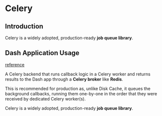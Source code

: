 
# Celery

## Introduction

Celery is a widely adopted, production-ready **job queue library**.

## Dash Application Usage

[reference](https://dash.plotly.com/background-callbacks)

A Celery backend that runs callback logic in a Celery worker and returns results to the Dash app through a **Celery broker** like **Redis**.

This is recommended for production as, unlike Disk Cache, it queues the background callbacks, running them one-by-one in the order that they were received by dedicated Celery worker(s).

Celery is a widely adopted, production-ready **job queue library**.
